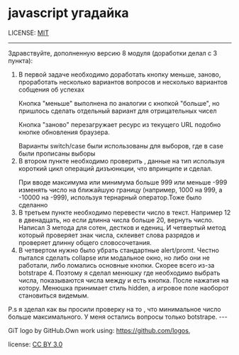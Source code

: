 # javascript угадайка

LICENSE: [MIT](./license.md)

---
Здравствуйте, дополненную версию 8 модуля (доработки делал с 3 пункта): </p>

1) В первой задаче необходимо доработать кнопку меньше, заново, проработать несколько вариантов вопросов и несколько вариантов собщения об успехах</p>
Кнопка "меньше" выполнена по аналогии с кнопкой "больше", но пришлось сделать отдельный вариант для отрицательных чисел</p>
Кнопка "заново" перезагружает ресурс из текущего URL подобно кнопке обновления браузера.</p>
Варианты switch/case были использованы для выборов, где в case были прописаны выборы
2) В втором пункте необходимо проверить , данные на тип используя короткий цикл операций дизъюнкции, что впринципе и сделал.</p>
При вводе максимума или минимума больше 999 или меньше -999 изменять число на ближайшую границу (например, 1000 на 999, а -10000 на -999), используя тернарный оператор.Тоже было сделанно
3) В третьем пункте необходимо перевести число в текст. Например 12 в двенадцать, но если длинна числа больше 20, вернуть число. Написал 3 метода для сотен, дестков и едениц. И четвертый метод который проверяет знак числа, склеивет слова разрядов и проверяет длинну общего словосочетания.
4) В четвертом нужно было убрать стандартные alert/promt. Честно пытался сделать collapse или модальное окно, но либо они не работали, либо ломались основные кнопки. Скорее всего из-за botstrape 4. Поэтому я сделал менюшку где необходимо выбрать числа, показываются числа между и есть кнопка. После нажатия на котору. Менюшка принимает стиль hidden, а игровое поле наоборот становиться видемым. 

</p>
P.s я зделал как вы просили проверку на то , что минимальное число больше максимального. У меня остались вопросы только botstrape. 
---

GiT logo by GitHub.Own work using: <https://github.com/logos>,

license: [CC BY 3.0](https://creativecommons.org/licenses/by/3.0/deed.ru)
